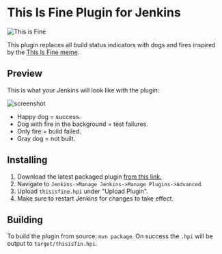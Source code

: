 # This Is Fine Plugin for Jenkins

![This is Fine](https://img.shields.io/badge/build-fine-brightgreen.svg)

This plugin replaces all build status indicators with dogs and fires
inspired by the [This Is Fine meme](https://knowyourmeme.com/memes/this-is-fine).

## Preview

This is what your Jenkins will look like with the plugin:

![screenshot](https://raw.githubusercontent.com/llbit/thisisfine-plugin/master/thisisfine.png)

* Happy dog = success.
* Dog with fire in the background = test failures.
* Only fire = build failed.
* Gray dog = not built.

## Installing

1. Download the latest packaged plugin [from this link.](https://github.com/llbit/thisisfine-plugin/releases/download/thisisfine-1.0/thisisfine.hpi)
2. Navigate to `Jenkins->Manage Jenkins->Manage Plugins->Advanced`.
3. Upload `thisisfine.hpi` under "Upload Plugin".
4. Make sure to restart Jenkins for changes to take effect.

## Building

To build the plugin from source: `mvn package`. On success the `.hpi` will be
output to `target/thisisfin.hpi`.
